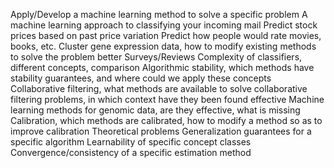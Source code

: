 Apply/Develop a machine learning method to solve a specific problem
A machine learning approach to classifying your incoming mail
Predict stock prices based on past price variation
Predict how people would rate movies, books, etc.
Cluster gene expression data, how to modify existing methods to solve the problem better
Surveys/Reviews
Complexity of classifiers, different concepts, comparison
Algorithmic stability, which methods have stability guarantees, and where could we apply these concepts
Collaborative filtering, what methods are available to solve collaborative filtering problems, in which context have they been found effective
Machine learning methods for genomic data, are they effective, what is missing
Calibration, which methods are calibrated, how to modify a method so as to improve calibration
Theoretical problems
Generalization guarantees for a specific algorithm 
Learnability of specific concept classes 
Convergence/consistency of a specific estimation method 